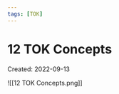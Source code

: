 ```yaml
---
tags: [TOK] 
---
```

# 12 TOK Concepts
Created: 2022-09-13

![[12 TOK Concepts.png]]
<!--ID: 1664475094950-->


